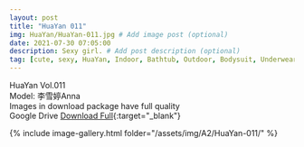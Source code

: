 ```yaml
---
layout: post
title: "HuaYan 011"
img: HuaYan/HuaYan-011.jpg # Add image post (optional)
date: 2021-07-30 07:05:00
description: Sexy girl. # Add post description (optional)
tag: [cute, sexy, HuaYan, Indoor, Bathtub, Outdoor, Bodysuit, Underwear, Cosplay, Big Tits, Tattoo]
---
```

HuaYan Vol.011  
Model: 李雪婷Anna    
Images in download package have full quality                    
Google Drive [Download Full](http://gestyy.com/eoAGmL){:target="_blank"}

{% include image-gallery.html folder="/assets/img/A2/HuaYan-011/" %}
